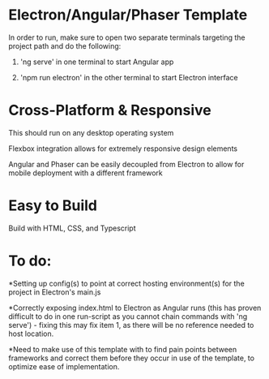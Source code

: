 # Electron/Angular/Phaser Template
In order to run, make sure to open two separate terminals targeting the project path and do the following:  

1. 'ng serve' in one terminal to start Angular app  

2. 'npm run electron' in the other terminal to start Electron interface  


# Cross-Platform & Responsive
This should run on any desktop operating system  

Flexbox integration allows for extremely responsive design elements  

Angular and Phaser can be easily decoupled from Electron to allow for mobile deployment with a different framework  


# Easy to Build
Build with HTML, CSS, and Typescript  


# To do:
*Setting up config(s) to point at correct hosting environment(s) for the project in Electron's main.js  

*Correctly exposing index.html to Electron as Angular runs (this has proven difficult to do in one run-script as you cannot chain commands with 'ng serve') - fixing this may fix item 1, as there will be no reference needed to host location.  

*Need to make use of this template with to find pain points between frameworks and correct them before they occur in use of the template, to optimize ease of implementation.
